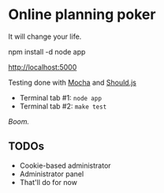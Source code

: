 Online planning poker
=====================

It will change your life.

  npm install -d
  node app

[http://localhost:5000](http://localhost:5000)

Testing done with [Mocha](http://visionmedia.github.com/mocha/) and [Should.js](http://github.com/visionmedia/should.js)
  
* Terminal tab #1: `node app`
* Terminal tab #2: `make test`

*Boom.*

TODOs
-----

* Cookie-based administrator
* Administrator panel
* That'll do for now
